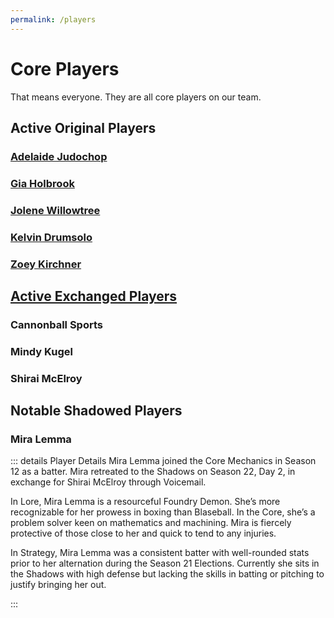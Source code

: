 ```yaml
---
permalink: /players
---
```


# Core Players
That means everyone. They are all core players on our team.

## Active Original Players

### [Adelaide Judochop](/players/adelaide-judochop)

### [Gia Holbrook](/players/gia-holbrook)

### [Jolene Willowtree](/players/jolene-willowtree)

### [Kelvin Drumsolo](/players/kelvin-drumsolo)

### [Zoey Kirchner](/players/zoey-kirchner)

## [Active Exchanged Players](/players/active-exchanged)

### Cannonball Sports

### Mindy Kugel

### Shirai McElroy

## Notable Shadowed Players

### Mira Lemma
::: details Player Details
Mira Lemma joined the Core Mechanics in Season 12 as a batter. Mira retreated to the Shadows on Season 22, Day 2, in 
exchange for Shirai McElroy through Voicemail.

In Lore, Mira Lemma is a resourceful Foundry Demon. She’s more recognizable for her prowess in boxing than Blaseball. 
In the Core, she’s a problem solver keen on mathematics and machining. Mira is fiercely protective of those close to her 
and quick to tend to any injuries.

In Strategy, Mira Lemma was a consistent batter with well-rounded stats prior to her alternation during the Season 21 
Elections. Currently she sits in the Shadows with high defense but lacking the skills in batting or pitching to justify 
bringing her out.

:::